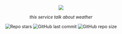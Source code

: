 <div align="center">
  <img src="https://encrypted-tbn0.gstatic.com/images?q=tbn:ANd9GcSHm7pQbj238coByEtkkDyRtO8P9RQFNp_Q4w&usqp=CAU">
  <p><i>this service talk about weather</i></p>
  <img src="https://img.shields.io/github/stars/mehranalam/Fibonacci-SEN?style=flat-square" alt="Repo stars"/> <img alt="GitHub last commit" src="https://img.shields.io/github/last-commit/Mehranalam/Fibonacci-SEN?style=flat-square"> <img alt="GitHub repo size" src="https://img.shields.io/github/repo-size/Mehranalam/Fibonacci-SEN?style=flat-square">
  
  </div>
  

